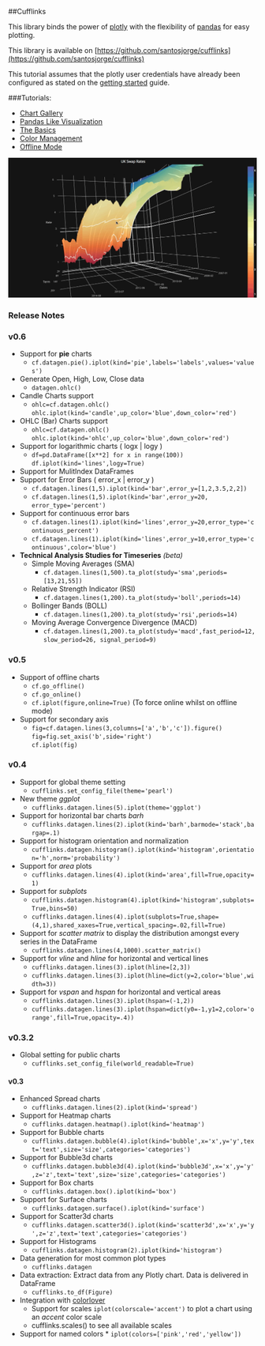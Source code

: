 ##Cufflinks

This library binds the power of [plotly](http://www.plot.ly) with the flexibility of [pandas](http://pandas.pydata.org/) for easy plotting.

This library is available on [https://github.com/santosjorge/cufflinks](https://github.com/santosjorge/cufflinks)

This tutorial assumes that the plotly user credentials have already been configured as stated on the [getting started](https://plot.ly/python/getting-started/) guide.

###Tutorials:
* [Chart Gallery](http://nbviewer.ipython.org/gist/santosjorge/b278ce0ae2448f47c31d)
* [Pandas Like Visualization](http://nbviewer.ipython.org/gist/santosjorge/aba934a0d20023a136c2)
* [The Basics](http://nbviewer.ipython.org/gist/santosjorge/f3b07b2be8094deea8c6)
* [Color Management](http://nbviewer.ipython.org/gist/santosjorge/00ca17b121fa2463e18b)
* [Offline Mode](http://nbviewer.ipython.org/gist/santosjorge/5fdbe947496faf7af5e6)

![3D Charts](img/ukswaps.gif)

### Release Notes

### v0.6  

* Support for **pie** charts  
	* `cf.datagen.pie().iplot(kind='pie',labels='labels',values='values')`
* Generate Open, High, Low, Close data
	* `datagen.ohlc()`
* Candle Charts support
	* `ohlc=cf.datagen.ohlc()`  
	  `ohlc.iplot(kind='candle',up_color='blue',down_color='red')`
* OHLC (Bar) Charts support
	* `ohlc=cf.datagen.ohlc()`  
	  `ohlc.iplot(kind='ohlc',up_color='blue',down_color='red')`
* Support for logarithmic charts ( logx | logy )
	* `df=pd.DataFrame([x**2] for x in range(100))`  
	  `df.iplot(kind='lines',logy=True)`  
* Support for MulitIndex DataFrames
* Support for Error Bars ( error_x | error_y )
	* `cf.datagen.lines(1,5).iplot(kind='bar',error_y=[1,2,3.5,2,2])`  
	* `cf.datagen.lines(1,5).iplot(kind='bar',error_y=20, error_type='percent')`   
* Support for continuous error bars
	* `cf.datagen.lines(1).iplot(kind='lines',error_y=20,error_type='continuous_percent')`
	* `cf.datagen.lines(1).iplot(kind='lines',error_y=10,error_type='continuous',color='blue')`
* **Technical Analysis Studies for Timeseries** *(beta)*  
	* Simple Moving Averages (SMA)
		* `cf.datagen.lines(1,500).ta_plot(study='sma',periods=[13,21,55])` 
	* Relative Strength Indicator (RSI)
		* `cf.datagen.lines(1,200).ta_plot(study='boll',periods=14)`  
	* Bollinger Bands (BOLL)
		* `cf.datagen.lines(1,200).ta_plot(study='rsi',periods=14)`  
	* Moving Average Convergence Divergence (MACD)
		* `cf.datagen.lines(1,200).ta_plot(study='macd',fast_period=12,slow_period=26,
                                signal_period=9)`  



### v0.5

* Support of offline charts
	* `cf.go_offline()`
	* `cf.go_online()`
	* `cf.iplot(figure,online=True)` (To force online whilst on offline mode)
* Support for secondary axis
	* `fig=cf.datagen.lines(3,columns=['a','b','c']).figure()`  
	  `fig=fig.set_axis('b',side='right')`  
	  `cf.iplot(fig)`  


### v0.4

* Support for global theme setting
	* `cufflinks.set_config_file(theme='pearl')`
* New theme *ggplot*
	* `cufflinks.datagen.lines(5).iplot(theme='ggplot')`
* Support for horizontal bar charts *barh*
	* `cufflinks.datagen.lines(2).iplot(kind='barh',barmode='stack',bargap=.1)`
* Support for histogram orientation and normalization
	* `cufflinks.datagen.histogram().iplot(kind='histogram',orientation='h',norm='probability')`
* Support for *area* plots
	* `cufflinks.datagen.lines(4).iplot(kind='area',fill=True,opacity=1)`
* Support for *subplots*
	* `cufflinks.datagen.histogram(4).iplot(kind='histogram',subplots=True,bins=50)`
	* `cufflinks.datagen.lines(4).iplot(subplots=True,shape=(4,1),shared_xaxes=True,vertical_spacing=.02,fill=True)`
* Support for *scatter matrix* to display the distribution amongst every series in the DataFrame
	* `cufflinks.datagen.lines(4,1000).scatter_matrix()`
* Support for *vline* and *hline* for horizontal and vertical lines
	* `cufflinks.datagen.lines(3).iplot(hline=[2,3])`
	* `cufflinks.datagen.lines(3).iplot(hline=dict(y=2,color='blue',width=3))`
* Support for *vspan* and *hspan* for horizontal and vertical areas
	* `cufflinks.datagen.lines(3).iplot(hspan=(-1,2))`
	* `cufflinks.datagen.lines(3).iplot(hspan=dict(y0=-1,y1=2,color='orange',fill=True,opacity=.4))`


### v0.3.2

* Global setting for public charts
	* `cufflinks.set_config_file(world_readable=True)`

#### v0.3

* Enhanced Spread charts
	* `cufflinks.datagen.lines(2).iplot(kind='spread')`
* Support for Heatmap charts
	* `cufflinks.datagen.heatmap().iplot(kind='heatmap')`
* Support for Bubble charts
	* `cufflinks.datagen.bubble(4).iplot(kind='bubble',x='x',y='y',text='text',size='size',categories='categories')`
* Support for Bubble3d charts
	* `cufflinks.datagen.bubble3d(4).iplot(kind='bubble3d',x='x',y='y',z='z',text='text',size='size',categories='categories')`
* Support for Box charts
	* `cufflinks.datagen.box().iplot(kind='box')`
* Support for Surface charts
	* `cufflinks.datagen.surface().iplot(kind='surface')`
* Support for Scatter3d charts
	* `cufflinks.datagen.scatter3d().iplot(kind='scatter3d',x='x',y='y',z='z',text='text',categories='categories')`
* Support for Histograms
	* `cufflinks.datagen.histogram(2).iplot(kind='histogram')`
* Data generation for most common plot types
	* `cufflinks.datagen`
* Data extraction: Extract data from any Plotly chart. Data is delivered in DataFrame
	* `cufflinks.to_df(Figure)`
* Integration with [colorlover](https://github.com/jackparmer/colorlover/)
	* Support for scales `iplot(colorscale='accent')` to plot a chart using an *accent* color scale
	* cufflinks.scales() to see all available scales
* Support for named colors
		* `iplot(colors=['pink','red','yellow'])`

